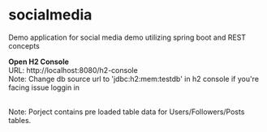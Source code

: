 # socialmedia
Demo application for social media demo utilizing spring boot and REST concepts 

<b>Open H2 Console</b>
<br/>URL: http://localhost:8080/h2-console
<br/>Note: Change db source url to 'jdbc:h2:mem:testdb' in h2 console if you're facing issue loggin in

<br/>Note: Porject contains pre loaded table data for Users/Followers/Posts tables.
